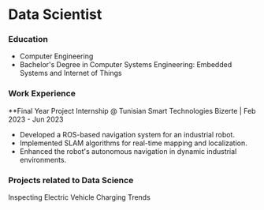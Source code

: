 # Data Scientist

### Education
- Computer Engineering 
- Bachelor's Degree in Computer Systems Engineering: Embedded Systems and Internet of Things 

### Work Experience
**Final Year Project Internship @ Tunisian Smart Technologies Bizerte | Feb 2023 - Jun 2023
- Developed a ROS-based navigation system for an industrial robot.
- Implemented SLAM algorithms for real-time mapping and localization.
- Enhanced the robot's autonomous navigation in dynamic industrial environments.

### Projects related to Data Science
Inspecting Electric Vehicle Charging Trends
